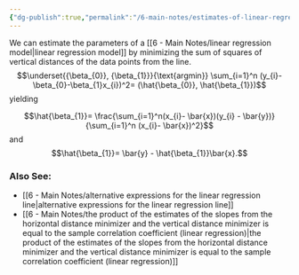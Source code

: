 ```yaml
---
{"dg-publish":true,"permalink":"/6-main-notes/estimates-of-linear-regression-parameters-by-minimizing-the-sum-of-squares-of-vertical-distances/","tags":["regression","info"]}
---
```


We can estimate the parameters of a [[6 - Main Notes/linear regression model\|linear regression model]] by minimizing the sum of squares of vertical distances of the data points from the line. 
$$\underset{{\beta_{0}}, {\beta_{1}}}{\text{argmin}} \sum_{i=1}^n (y_{i}-\beta_{0}-\beta_{1}x_{i})^2= (\hat{\beta_{0}}, \hat{\beta_{1}})$$
yielding

$$\hat{\beta_{1}}= \frac{\sum_{i=1}^n(x_{i}- \bar{x})(y_{i} - \bar{y})}{\sum_{i=1}^n (x_{i}- \bar{x})^2}$$
and
$$\hat{\beta_{1}}= \bar{y} - \hat{\beta_{1}}\bar{x}.$$

### Also See:
+ [[6 - Main Notes/alternative expressions for the linear regression line\|alternative expressions for the linear regression line]]
+ [[6 - Main Notes/the product of the estimates of the slopes from the horizontal distance minimizer and the vertical distance minimizer is equal to the sample correlation coefficient (linear regression)\|the product of the estimates of the slopes from the horizontal distance minimizer and the vertical distance minimizer is equal to the sample correlation coefficient (linear regression)]]